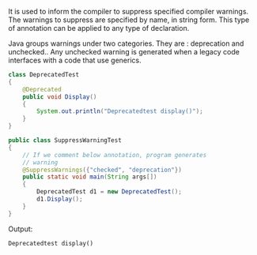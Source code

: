 It is used to inform the compiler to suppress specified compiler warnings. The warnings to suppress are specified by
name, in string form. This type of annotation can be applied to any type of declaration.

Java groups warnings under two categories. They are : deprecation and unchecked.. Any unchecked warning is generated
when a legacy code interfaces with a code that use generics.

```java
class DeprecatedTest
{
    @Deprecated
    public void Display()
    {
        System.out.println("Deprecatedtest display()");
    }
}

public class SuppressWarningTest
{
    // If we comment below annotation, program generates
    // warning
    @SuppressWarnings({"checked", "deprecation"})
    public static void main(String args[])
    {
        DeprecatedTest d1 = new DeprecatedTest();
        d1.Display();
    }
}
```

Output:

```
Deprecatedtest display()
```
